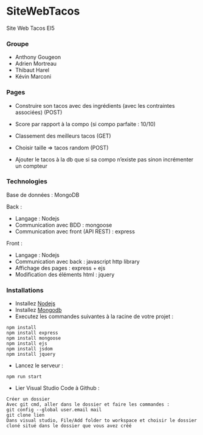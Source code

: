 # SiteWebTacos
Site Web Tacos EI5


### Groupe
- Anthony Gougeon
- Adrien Mortreau
- Thibaut Harel
- Kévin Marconi


### Pages
- Construire son tacos avec des ingrédients (avec les contraintes associées) (POST)

- Score par rapport à la compo (si compo parfaite : 10/10)

- Classement des meilleurs tacos (GET)

- Choisir taille => tacos random (POST)

- Ajouter le tacos à la db que si sa compo n’existe pas sinon incrémenter un compteur


### Technologies
Base de données : MongoDB
 
Back : 
 - Langage : Nodejs
 - Communication avec BDD : mongoose
 - Communication avec front (API REST) : express
 
Front :
 - Langage : Nodejs
 - Communication avec back : javascript http library
 - Affichage des pages : express + ejs
 - Modification des éléments html : jquery
 
### Installations
- Installez [Nodejs](https://nodejs.org)
- Installez [Mongodb](https://www.mongodb.com/download-center/community)
- Executez les commandes suivantes à la racine de votre projet :
```
npm install
npm install express
npm install mongoose
npm install ejs
npm install jsdom
npm install jquery
```
- Lancez le serveur :
```
npm run start
```
- Lier Visual Studio Code à Github :
```
Créer un dossier 
Avec git cmd, aller dans le dossier et faire les commandes :
git config --global user.email mail
git clone lien
Dans visual studio, File/Add folder to workspace et choisir le dossier cloné situé dans le dossier que vous avez créé
```
